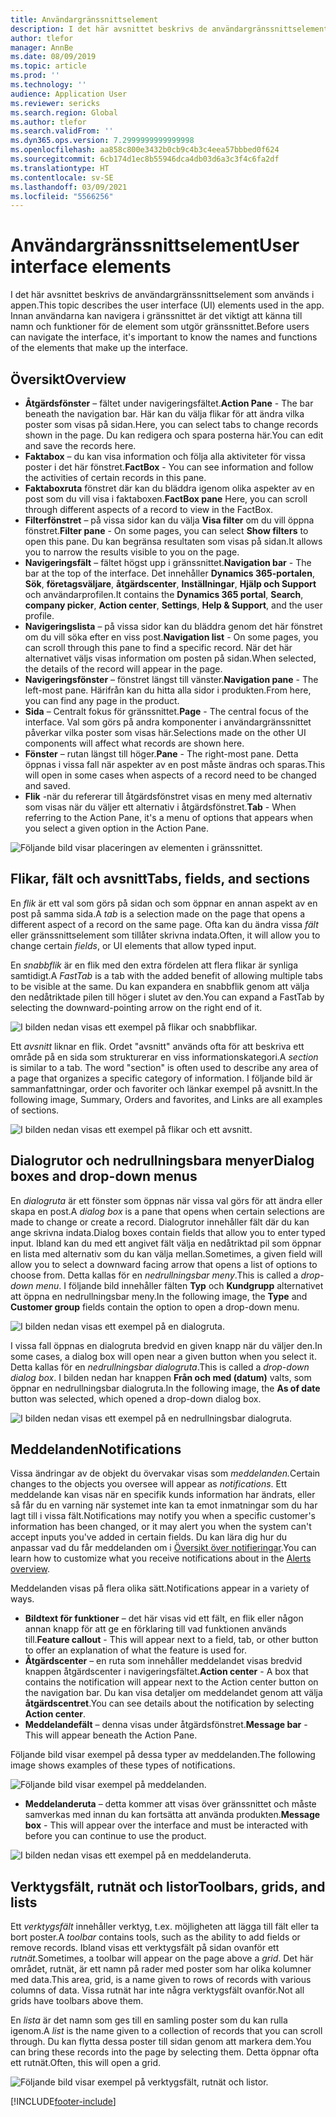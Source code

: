 ```yaml
---
title: Användargränssnittselement
description: I det här avsnittet beskrivs de användargränssnittselement som används i appen.
author: tlefor
manager: AnnBe
ms.date: 08/09/2019
ms.topic: article
ms.prod: ''
ms.technology: ''
audience: Application User
ms.reviewer: sericks
ms.search.region: Global
ms.author: tlefor
ms.search.validFrom: ''
ms.dyn365.ops.version: 7.2999999999999998
ms.openlocfilehash: aa858c800e3432b0cb9c4b3c4eea57bbbed0f624
ms.sourcegitcommit: 6cb174d1ec8b55946dca4db03d6a3c3f4c6fa2df
ms.translationtype: HT
ms.contentlocale: sv-SE
ms.lasthandoff: 03/09/2021
ms.locfileid: "5566256"
---
```

# <a name="user-interface-elements"></a><span data-ttu-id="0d16a-103">Användargränssnittselement</span><span class="sxs-lookup"><span data-stu-id="0d16a-103">User interface elements</span></span>

<span data-ttu-id="0d16a-104">I det här avsnittet beskrivs de användargränssnittselement som används i appen.</span><span class="sxs-lookup"><span data-stu-id="0d16a-104">This topic describes the user interface (UI) elements used in the app.</span></span> <span data-ttu-id="0d16a-105">Innan användarna kan navigera i gränssnittet är det viktigt att känna till namn och funktioner för de element som utgör gränssnittet.</span><span class="sxs-lookup"><span data-stu-id="0d16a-105">Before users can navigate the interface, it's important to know the names and functions of the elements that make up the interface.</span></span>

## <a name="overview"></a><span data-ttu-id="0d16a-106">Översikt</span><span class="sxs-lookup"><span data-stu-id="0d16a-106">Overview</span></span>

- <span data-ttu-id="0d16a-107">**Åtgärdsfönster** – fältet under navigeringsfältet.</span><span class="sxs-lookup"><span data-stu-id="0d16a-107">**Action Pane** - The bar beneath the navigation bar.</span></span> <span data-ttu-id="0d16a-108">Här kan du välja flikar för att ändra vilka poster som visas på sidan.</span><span class="sxs-lookup"><span data-stu-id="0d16a-108">Here, you can select tabs to change records shown in the page.</span></span> <span data-ttu-id="0d16a-109">Du kan redigera och spara posterna här.</span><span class="sxs-lookup"><span data-stu-id="0d16a-109">You can edit and save the records here.</span></span>  
- <span data-ttu-id="0d16a-110">**Faktabox** – du kan visa information och följa alla aktiviteter för vissa poster i det här fönstret.</span><span class="sxs-lookup"><span data-stu-id="0d16a-110">**FactBox** - You can see information and follow the activities of certain records in this pane.</span></span>  
- <span data-ttu-id="0d16a-111">**Faktaboxruta** fönstret där kan du bläddra igenom olika aspekter av en post som du vill visa i faktaboxen.</span><span class="sxs-lookup"><span data-stu-id="0d16a-111">**FactBox pane** Here, you can scroll through different aspects of a record to view in the FactBox.</span></span>  
- <span data-ttu-id="0d16a-112">**Filterfönstret** – på vissa sidor kan du välja **Visa filter** om du vill öppna fönstret.</span><span class="sxs-lookup"><span data-stu-id="0d16a-112">**Filter pane** - On some pages, you can select **Show filters** to open this pane.</span></span> <span data-ttu-id="0d16a-113">Du kan begränsa resultaten som visas på sidan.</span><span class="sxs-lookup"><span data-stu-id="0d16a-113">It allows you to narrow the results visible to you on the page.</span></span>  
- <span data-ttu-id="0d16a-114">**Navigeringsfält** – fältet högst upp i gränssnittet.</span><span class="sxs-lookup"><span data-stu-id="0d16a-114">**Navigation bar** - The bar at the top of the interface.</span></span> <span data-ttu-id="0d16a-115">Det innehåller **Dynamics 365-portalen**, **Sök**, **företagsväljare**, **åtgärdscenter**, **Inställningar**, **Hjälp och Support** och användarprofilen.</span><span class="sxs-lookup"><span data-stu-id="0d16a-115">It contains the **Dynamics 365 portal**, **Search**, **company picker**, **Action center**, **Settings**, **Help & Support**, and the user profile.</span></span>  
- <span data-ttu-id="0d16a-116">**Navigeringslista** – på vissa sidor kan du bläddra genom det här fönstret om du vill söka efter en viss post.</span><span class="sxs-lookup"><span data-stu-id="0d16a-116">**Navigation list** - On some pages, you can scroll through this pane to find a specific record.</span></span> <span data-ttu-id="0d16a-117">När det här alternativet väljs visas information om posten på sidan.</span><span class="sxs-lookup"><span data-stu-id="0d16a-117">When selected, the details of the record will appear in the page.</span></span>  
- <span data-ttu-id="0d16a-118">**Navigeringsfönster** – fönstret längst till vänster.</span><span class="sxs-lookup"><span data-stu-id="0d16a-118">**Navigation pane** - The left-most pane.</span></span> <span data-ttu-id="0d16a-119">Härifrån kan du hitta alla sidor i produkten.</span><span class="sxs-lookup"><span data-stu-id="0d16a-119">From here, you can find any page in the product.</span></span>  
- <span data-ttu-id="0d16a-120">**Sida** – Centralt fokus för gränssnittet.</span><span class="sxs-lookup"><span data-stu-id="0d16a-120">**Page** - The central focus of the interface.</span></span> <span data-ttu-id="0d16a-121">Val som görs på andra komponenter i användargränssnittet påverkar vilka poster som visas här.</span><span class="sxs-lookup"><span data-stu-id="0d16a-121">Selections made on the other UI components will affect what records are shown here.</span></span>  
- <span data-ttu-id="0d16a-122">**Fönster** – rutan längst till höger.</span><span class="sxs-lookup"><span data-stu-id="0d16a-122">**Pane** - The right-most pane.</span></span> <span data-ttu-id="0d16a-123">Detta öppnas i vissa fall när aspekter av en post måste ändras och sparas.</span><span class="sxs-lookup"><span data-stu-id="0d16a-123">This will open in some cases when aspects of a record need to be changed and saved.</span></span>  
- <span data-ttu-id="0d16a-124">**Flik** -när du refererar till åtgärdsfönstret visas en meny med alternativ som visas när du väljer ett alternativ i åtgärdsfönstret.</span><span class="sxs-lookup"><span data-stu-id="0d16a-124">**Tab** - When referring to the Action Pane, it's a menu of options that appears when you select a given option in the Action Pane.</span></span>  

![Följande bild visar placeringen av elementen i gränssnittet.](media/user-interface-01.png)

## <a name="tabs-fields-and-sections"></a><span data-ttu-id="0d16a-126">Flikar, fält och avsnitt</span><span class="sxs-lookup"><span data-stu-id="0d16a-126">Tabs, fields, and sections</span></span>

<span data-ttu-id="0d16a-127">En *flik* är ett val som görs på sidan och som öppnar en annan aspekt av en post på samma sida.</span><span class="sxs-lookup"><span data-stu-id="0d16a-127">A *tab* is a selection made on the page that opens a different aspect of a record on the same page.</span></span> <span data-ttu-id="0d16a-128">Ofta kan du ändra vissa *fält* eller gränssnittselement som tillåter skrivna indata.</span><span class="sxs-lookup"><span data-stu-id="0d16a-128">Often, it will allow you to change certain *fields*, or UI elements that allow typed input.</span></span> 

<span data-ttu-id="0d16a-129">En *snabbflik* är en flik med den extra fördelen att flera flikar är synliga samtidigt.</span><span class="sxs-lookup"><span data-stu-id="0d16a-129">A *FastTab* is a tab with the added benefit of allowing multiple tabs to be visible at the same.</span></span> <span data-ttu-id="0d16a-130">Du kan expandera en snabbflik genom att välja den nedåtriktade pilen till höger i slutet av den.</span><span class="sxs-lookup"><span data-stu-id="0d16a-130">You can expand a FastTab by selecting the downward-pointing arrow on the right end of it.</span></span>

![I bilden nedan visas ett exempel på flikar och snabbflikar.](media/user-interface-02.png)

<span data-ttu-id="0d16a-132">Ett *avsnitt* liknar en flik. Ordet "avsnitt" används ofta för att beskriva ett område på en sida som strukturerar en viss informationskategori.</span><span class="sxs-lookup"><span data-stu-id="0d16a-132">A *section* is similar to a tab. The word "section" is often used to describe any area of a page that organizes a specific category of information.</span></span> <span data-ttu-id="0d16a-133">I följande bild är sammanfattningar, order och favoriter och länkar exempel på avsnitt.</span><span class="sxs-lookup"><span data-stu-id="0d16a-133">In the following image, Summary, Orders and favorites, and Links are all examples of sections.</span></span>

![I bilden nedan visas ett exempel på flikar och ett avsnitt.](media/user-interface-03.png)

## <a name="dialog-boxes-and-drop-down-menus"></a><span data-ttu-id="0d16a-135">Dialogrutor och nedrullningsbara menyer</span><span class="sxs-lookup"><span data-stu-id="0d16a-135">Dialog boxes and drop-down menus</span></span>

<span data-ttu-id="0d16a-136">En *dialogruta* är ett fönster som öppnas när vissa val görs för att ändra eller skapa en post.</span><span class="sxs-lookup"><span data-stu-id="0d16a-136">A *dialog box* is a pane that opens when certain selections are made to change or create a record.</span></span> <span data-ttu-id="0d16a-137">Dialogrutor innehåller fält där du kan ange skrivna indata.</span><span class="sxs-lookup"><span data-stu-id="0d16a-137">Dialog boxes contain fields that allow you to enter typed input.</span></span> <span data-ttu-id="0d16a-138">Ibland kan du med ett angivet fält välja en nedåtriktad pil som öppnar en lista med alternativ som du kan välja mellan.</span><span class="sxs-lookup"><span data-stu-id="0d16a-138">Sometimes, a given field will allow you to select a downward facing arrow that opens a list of options to choose from.</span></span> <span data-ttu-id="0d16a-139">Detta kallas för en *nedrullningsbar meny*.</span><span class="sxs-lookup"><span data-stu-id="0d16a-139">This is called a *drop-down menu*.</span></span> <span data-ttu-id="0d16a-140">I följande bild innehåller fälten **Typ** och **Kundgrupp** alternativet att öppna en nedrullningsbar meny.</span><span class="sxs-lookup"><span data-stu-id="0d16a-140">In the following image, the **Type** and **Customer group** fields contain the option to open a drop-down menu.</span></span>

![I bilden nedan visas ett exempel på en dialogruta.](media/user-interface-04.png)

<span data-ttu-id="0d16a-142">I vissa fall öppnas en dialogruta bredvid en given knapp när du väljer den.</span><span class="sxs-lookup"><span data-stu-id="0d16a-142">In some cases, a dialog box will open near a given button when you select it.</span></span> <span data-ttu-id="0d16a-143">Detta kallas för en *nedrullningsbar dialogruta*.</span><span class="sxs-lookup"><span data-stu-id="0d16a-143">This is called a *drop-down dialog box*.</span></span> <span data-ttu-id="0d16a-144">I bilden nedan har knappen **Från och med (datum)** valts, som öppnar en nedrullningsbar dialogruta.</span><span class="sxs-lookup"><span data-stu-id="0d16a-144">In the following image, the **As of date** button was selected, which opened a drop-down dialog box.</span></span>

![I bilden nedan visas ett exempel på en nedrullningsbar dialogruta.](media/user-interface-05.png)

## <a name="notifications"></a><span data-ttu-id="0d16a-146">Meddelanden</span><span class="sxs-lookup"><span data-stu-id="0d16a-146">Notifications</span></span>

<span data-ttu-id="0d16a-147">Vissa ändringar av de objekt du övervakar visas som *meddelanden.*</span><span class="sxs-lookup"><span data-stu-id="0d16a-147">Certain changes to the objects you oversee will appear as *notifications*.</span></span> <span data-ttu-id="0d16a-148">Ett meddelande kan visas när en specifik kunds information har ändrats, eller så får du en varning när systemet inte kan ta emot inmatningar som du har lagt till i vissa fält.</span><span class="sxs-lookup"><span data-stu-id="0d16a-148">Notifications may notify you when a specific customer's information has been changed, or it may alert you when the system can't accept inputs you've added in certain fields.</span></span> <span data-ttu-id="0d16a-149">Du kan lära dig hur du anpassar vad du får meddelanden om i [Översikt över notifieringar](../get-started/alerts-overview.md).</span><span class="sxs-lookup"><span data-stu-id="0d16a-149">You can learn how to customize what you receive notifications about in the [Alerts overview](../get-started/alerts-overview.md).</span></span>

<span data-ttu-id="0d16a-150">Meddelanden visas på flera olika sätt.</span><span class="sxs-lookup"><span data-stu-id="0d16a-150">Notifications appear in a variety of ways.</span></span>
- <span data-ttu-id="0d16a-151">**Bildtext för funktioner** – det här visas vid ett fält, en flik eller någon annan knapp för att ge en förklaring till vad funktionen används till.</span><span class="sxs-lookup"><span data-stu-id="0d16a-151">**Feature callout** - This will appear next to a field, tab, or other button to offer an explanation of what the feature is used for.</span></span> 
- <span data-ttu-id="0d16a-152">**Åtgärdscenter** – en ruta som innehåller meddelandet visas bredvid knappen åtgärdscenter i navigeringsfältet.</span><span class="sxs-lookup"><span data-stu-id="0d16a-152">**Action center** - A box that contains the notification will appear next to the Action center button on the navigation bar.</span></span> <span data-ttu-id="0d16a-153">Du kan visa detaljer om meddelandet genom att välja **åtgärdscentret**.</span><span class="sxs-lookup"><span data-stu-id="0d16a-153">You can see details about the notification by selecting **Action center**.</span></span>  
- <span data-ttu-id="0d16a-154">**Meddelandefält** – denna visas under åtgärdsfönstret.</span><span class="sxs-lookup"><span data-stu-id="0d16a-154">**Message bar** - This will appear beneath the Action Pane.</span></span>  

<span data-ttu-id="0d16a-155">Följande bild visar exempel på dessa typer av meddelanden.</span><span class="sxs-lookup"><span data-stu-id="0d16a-155">The following image shows examples of these types of notifications.</span></span>

![Följande bild visar exempel på meddelanden.](media/user-interface-06.png)

- <span data-ttu-id="0d16a-157">**Meddelanderuta** – detta kommer att visas över gränssnittet och måste samverkas med innan du kan fortsätta att använda produkten.</span><span class="sxs-lookup"><span data-stu-id="0d16a-157">**Message box** - This will appear over the interface and must be interacted with before you can continue to use the product.</span></span>  

![I bilden nedan visas ett exempel på en meddelanderuta.](media/user-interface-07.png)

## <a name="toolbars-grids-and-lists"></a><span data-ttu-id="0d16a-159">Verktygsfält, rutnät och listor</span><span class="sxs-lookup"><span data-stu-id="0d16a-159">Toolbars, grids, and lists</span></span>

<span data-ttu-id="0d16a-160">Ett *verktygsfält* innehåller verktyg, t.ex. möjligheten att lägga till fält eller ta bort poster.</span><span class="sxs-lookup"><span data-stu-id="0d16a-160">A *toolbar* contains tools, such as the ability to add fields or remove records.</span></span> <span data-ttu-id="0d16a-161">Ibland visas ett verktygsfält på sidan ovanför ett *rutnät.*</span><span class="sxs-lookup"><span data-stu-id="0d16a-161">Sometimes, a toolbar will appear on the page above a *grid*.</span></span> <span data-ttu-id="0d16a-162">Det här området, rutnät, är ett namn på rader med poster som har olika kolumner med data.</span><span class="sxs-lookup"><span data-stu-id="0d16a-162">This area, grid, is a name given to rows of records with various columns of data.</span></span> <span data-ttu-id="0d16a-163">Vissa rutnät har inte några verktygsfält ovanför.</span><span class="sxs-lookup"><span data-stu-id="0d16a-163">Not all grids have toolbars above them.</span></span>

<span data-ttu-id="0d16a-164">En *lista* är det namn som ges till en samling poster som du kan rulla igenom.</span><span class="sxs-lookup"><span data-stu-id="0d16a-164">A *list* is the name given to a collection of records that you can scroll through.</span></span> <span data-ttu-id="0d16a-165">Du kan flytta dessa poster till sidan genom att markera dem.</span><span class="sxs-lookup"><span data-stu-id="0d16a-165">You can bring these records into the page by selecting them.</span></span> <span data-ttu-id="0d16a-166">Detta öppnar ofta ett rutnät.</span><span class="sxs-lookup"><span data-stu-id="0d16a-166">Often, this will open a grid.</span></span>

![Följande bild visar exempel på verktygsfält, rutnät och listor.](media/user-interface-08.png)


[!INCLUDE[footer-include](../../../includes/footer-banner.md)]